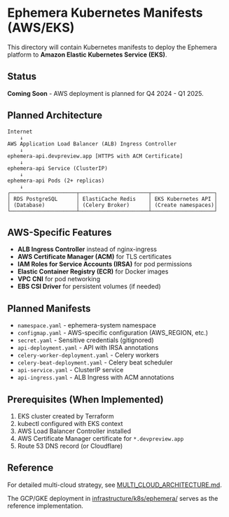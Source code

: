 # Ephemera Kubernetes Manifests (AWS/EKS)

This directory will contain Kubernetes manifests to deploy the Ephemera platform to **Amazon Elastic Kubernetes Service (EKS)**.

## Status

**Coming Soon** - AWS deployment is planned for Q4 2024 - Q1 2025.

## Planned Architecture

```
Internet
    ↓
AWS Application Load Balancer (ALB) Ingress Controller
    ↓
ephemera-api.devpreview.app [HTTPS with ACM Certificate]
    ↓
ephemera-api Service (ClusterIP)
    ↓
ephemera-api Pods (2+ replicas)
    ↓
┌─────────────────────┬──────────────────────┬────────────────────┐
│ RDS PostgreSQL      │ ElastiCache Redis    │ EKS Kubernetes API │
│ (Database)          │ (Celery Broker)      │ (Create namespaces)│
└─────────────────────┴──────────────────────┴────────────────────┘
```

## AWS-Specific Features

- **ALB Ingress Controller** instead of nginx-ingress
- **AWS Certificate Manager (ACM)** for TLS certificates
- **IAM Roles for Service Accounts (IRSA)** for pod permissions
- **Elastic Container Registry (ECR)** for Docker images
- **VPC CNI** for pod networking
- **EBS CSI Driver** for persistent volumes (if needed)

## Planned Manifests

- `namespace.yaml` - ephemera-system namespace
- `configmap.yaml` - AWS-specific configuration (AWS_REGION, etc.)
- `secret.yaml` - Sensitive credentials (gitignored)
- `api-deployment.yaml` - API with IRSA annotations
- `celery-worker-deployment.yaml` - Celery workers
- `celery-beat-deployment.yaml` - Celery beat scheduler
- `api-service.yaml` - ClusterIP service
- `api-ingress.yaml` - ALB Ingress with ACM annotations

## Prerequisites (When Implemented)

1. EKS cluster created by Terraform
2. kubectl configured with EKS context
3. AWS Load Balancer Controller installed
4. AWS Certificate Manager certificate for `*.devpreview.app`
5. Route 53 DNS record (or Cloudflare)

## Reference

For detailed multi-cloud strategy, see [MULTI_CLOUD_ARCHITECTURE.md](../../../MULTI_CLOUD_ARCHITECTURE.md).

The GCP/GKE deployment in [infrastructure/k8s/ephemera/](../ephemera/) serves as the reference implementation.
